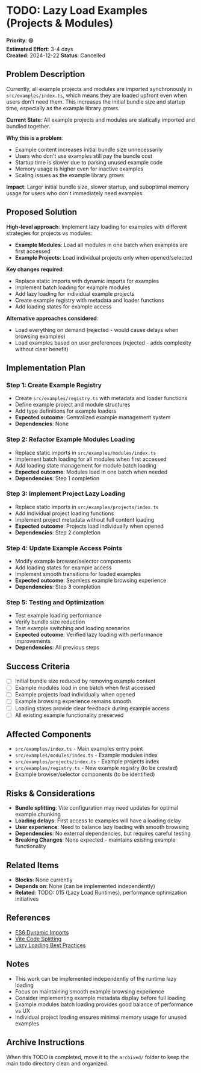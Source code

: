# TODO: Lazy Load Examples (Projects & Modules)

**Priority**: 🟢  
**Estimated Effort**: 3-4 days  
**Created**: 2024-12-22
**Status**: Cancelled  

## Problem Description

Currently, all example projects and modules are imported synchronously in `src/examples/index.ts`, which means they are loaded upfront even when users don't need them. This increases the initial bundle size and startup time, especially as the example library grows.

**Current State**: All example projects and modules are statically imported and bundled together.

**Why this is a problem**: 
- Example content increases initial bundle size unnecessarily
- Users who don't use examples still pay the bundle cost
- Startup time is slower due to parsing unused example code
- Memory usage is higher even for inactive examples
- Scaling issues as the example library grows

**Impact**: Larger initial bundle size, slower startup, and suboptimal memory usage for users who don't immediately need examples.

## Proposed Solution

**High-level approach**: Implement lazy loading for examples with different strategies for projects vs modules:
- **Example Modules**: Load all modules in one batch when examples are first accessed
- **Example Projects**: Load individual projects only when opened/selected

**Key changes required**:
- Replace static imports with dynamic imports for examples
- Implement batch loading for example modules
- Add lazy loading for individual example projects
- Create example registry with metadata and loader functions
- Add loading states for example access

**Alternative approaches considered**:
- Load everything on demand (rejected - would cause delays when browsing examples)
- Load examples based on user preferences (rejected - adds complexity without clear benefit)

## Implementation Plan

### Step 1: Create Example Registry
- Create `src/examples/registry.ts` with metadata and loader functions
- Define example project and module structures
- Add type definitions for example loaders
- **Expected outcome**: Centralized example management system
- **Dependencies**: None

### Step 2: Refactor Example Modules Loading
- Replace static imports in `src/examples/modules/index.ts`
- Implement batch loading for all modules when first accessed
- Add loading state management for module batch loading
- **Expected outcome**: Modules load in one batch when needed
- **Dependencies**: Step 1 completion

### Step 3: Implement Project Lazy Loading
- Replace static imports in `src/examples/projects/index.ts`
- Add individual project loading functions
- Implement project metadata without full content loading
- **Expected outcome**: Projects load individually when opened
- **Dependencies**: Step 2 completion

### Step 4: Update Example Access Points
- Modify example browser/selector components
- Add loading states for example access
- Implement smooth transitions for loaded examples
- **Expected outcome**: Seamless example browsing experience
- **Dependencies**: Step 3 completion

### Step 5: Testing and Optimization
- Test example loading performance
- Verify bundle size reduction
- Test example switching and loading scenarios
- **Expected outcome**: Verified lazy loading with performance improvements
- **Dependencies**: All previous steps

## Success Criteria

- [ ] Initial bundle size reduced by removing example content
- [ ] Example modules load in one batch when first accessed
- [ ] Example projects load individually when opened
- [ ] Example browsing experience remains smooth
- [ ] Loading states provide clear feedback during example access
- [ ] All existing example functionality preserved

## Affected Components

- `src/examples/index.ts` - Main examples entry point
- `src/examples/modules/index.ts` - Example modules index
- `src/examples/projects/index.ts` - Example projects index
- `src/examples/registry.ts` - New example registry (to be created)
- Example browser/selector components (to be identified)

## Risks & Considerations

- **Bundle splitting**: Vite configuration may need updates for optimal example chunking
- **Loading delays**: First access to examples will have a loading delay
- **User experience**: Need to balance lazy loading with smooth browsing
- **Dependencies**: No external dependencies, but requires careful testing
- **Breaking Changes**: None expected - maintains existing example functionality

## Related Items

- **Blocks**: None currently
- **Depends on**: None (can be implemented independently)
- **Related**: TODO: 015 (Lazy Load Runtimes), performance optimization initiatives

## References

- [ES6 Dynamic Imports](https://developer.mozilla.org/en-US/docs/Web/JavaScript/Reference/Statements/import#dynamic_imports)
- [Vite Code Splitting](https://vitejs.dev/guide/build.html#code-splitting)
- [Lazy Loading Best Practices](https://web.dev/lazy-loading/)

## Notes

- This work can be implemented independently of the runtime lazy loading
- Focus on maintaining smooth example browsing experience
- Consider implementing example metadata display before full loading
- Example modules batch loading provides good balance of performance vs UX
- Individual project loading ensures minimal memory usage for unused examples

## Archive Instructions

When this TODO is completed, move it to the `archived/` folder to keep the main todo directory clean and organized. 
